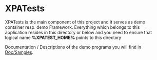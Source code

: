 # XPATests

XPATests is the main component of this project and it serves as demo container resp. demo Framework. Everything which belongs to this application resides in this directory or below and you need to ensure that logical name __%XPATEST_HOME%__ points to this directory

Documentation / Descriptions of the demo programs you will find in [Doc/Samples](Doc/Samples).





  
